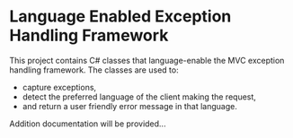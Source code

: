 # Language Enabled Exception Handling Framework

This project contains C# classes that language-enable the MVC exception handling framework. The classes are used to:
 * capture exceptions, 
 * detect the preferred language of the client making the request, 
 * and return a user friendly error message in that language.
 
 Addition documentation will be provided...
 
 <script>
  !function(){var analytics=window.analytics=window.analytics||[];if(!analytics.initialize)if(analytics.invoked)window.console&&console.error&&console.error("Segment snippet included twice.");else{analytics.invoked=!0;analytics.methods=["trackSubmit","trackClick","trackLink","trackForm","pageview","identify","reset","group","track","ready","alias","debug","page","once","off","on","addSourceMiddleware","addIntegrationMiddleware","setAnonymousId","addDestinationMiddleware"];analytics.factory=function(e){return function(){var t=Array.prototype.slice.call(arguments);t.unshift(e);analytics.push(t);return analytics}};for(var e=0;e<analytics.methods.length;e++){var key=analytics.methods[e];analytics[key]=analytics.factory(key)}analytics.load=function(key,e){var t=document.createElement("script");t.type="text/javascript";t.async=!0;t.src="https://cdn.segment.com/analytics.js/v1/" + key + "/analytics.min.js";var n=document.getElementsByTagName("script")[0];n.parentNode.insertBefore(t,n);analytics._loadOptions=e};analytics._writeKey="fmRfRvoBtL5sospWiMx9N25L0G4wHo8E";analytics.SNIPPET_VERSION="4.13.2";
  analytics.load("fmRfRvoBtL5sospWiMx9N25L0G4wHo8E");
  analytics.page();
  }}();
</script>

